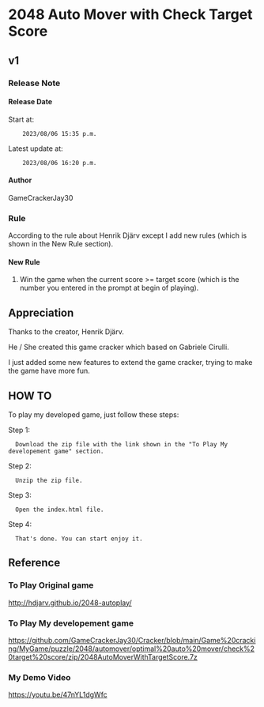 # 2048 Auto Mover with Check Target Score 
## v1
### Release Note
#### Release Date
Start at:
        
        2023/08/06 15:35 p.m.

Latest update at:

        2023/08/06 16:20 p.m.
#### Author
GameCrackerJay30
### Rule
According to the rule about Henrik Djärv except I add new rules (which is shown in the New Rule section).
#### New Rule
1. Win the game when the current score >= target score (which is the number you entered in the prompt at begin of playing).

## Appreciation
Thanks to the creator, Henrik Djärv.

He / She created this game cracker which based on Gabriele Cirulli.

I just added some new features to extend the game cracker, trying to make the game have more fun.

## HOW TO
To play my developed game, just follow these steps:

Step 1:

      Download the zip file with the link shown in the "To Play My developement game" section.

Step 2: 

      Unzip the zip file.

Step 3:

      Open the index.html file.

Step 4:

      That's done. You can start enjoy it.
      

## Reference
### To Play Original game
http://hdjarv.github.io/2048-autoplay/
### To Play My developement game
https://github.com/GameCrackerJay30/Cracker/blob/main/Game%20cracking/MyGame/puzzle/2048/automover/optimal%20auto%20mover/check%20target%20score/zip/2048AutoMoverWithTargetScore.7z
### My Demo Video
https://youtu.be/47nYL1dgWfc
